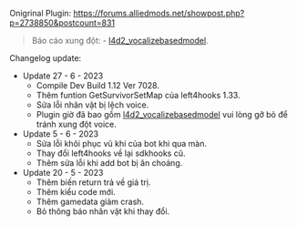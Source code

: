 Onigrinal Plugin: https://forums.alliedmods.net/showpost.php?p=2738850&postcount=831 </br>
> Báo cáo xung đột:
	- [l4d2_vocalizebasedmodel](https://github.com/fbef0102/L4D2-Plugins/tree/master/l4d2_vocalizebasedmodel).</br>

Changelog update:
* Update 27 - 6 - 2023
	- Compile Dev Build 1.12 Ver 7028.
	- Thêm funtion GetSurvivorSetMap của left4hooks 1.33.
	- Sửa lỗi nhân vật bị lệch voice.</br>
	- Plugin giờ đã bao gồm [l4d2_vocalizebasedmodel](https://github.com/fbef0102/L4D2-Plugins/tree/master/l4d2_vocalizebasedmodel) vui lòng gỡ bỏ để tránh xung đột voice.
* Update 5 - 6 - 2023
	- Sửa lỗi khôi phục vũ khí của bot khi qua màn.</br>
	- Thay đổi left4hooks về lại sdkhooks cũ.
	- Thêm sửa lỗi khi add bot bị ăn choáng.
* Update 20 - 5 - 2023
 	- Thêm biến return trả về giá trị.</br>
	- Thêm kiểu code mới.</br>
	- Thêm gamedata giảm crash.</br>
	- Bỏ thông báo nhân vật khi thay đổi.
